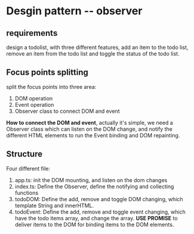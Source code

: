 # Desgin pattern -- observer

## requirements

design a todolist, with three different features, add an item to the todo list, remove an item from the todo list and toggle the status of the todo list.

## Focus points splitting

split the focus points into three area:

1. DOM operation
2. Event operation
3. Observer class to connect DOM and event

**How to connect the DOM and event**, actually it's simple, we need a Observer class which can listen on the DOM change, and notify the different HTML elements to run the Event binding and DOM repainting.

## Structure

Four different file:

1. app.ts: init the DOM mounting, and listen on the dom changes
2. index.ts: Define the Observer, define the notifying and collecting functions
3. todoDOM: Define the add, remove and toggle DOM changing, which template String and innerHTML.
4. todoEvent: Define the add, remove and toggle event changing, which have the todo items array, and change the array. **USE PROMISE** to deliver items to the DOM for binding items to the DOM elements.
